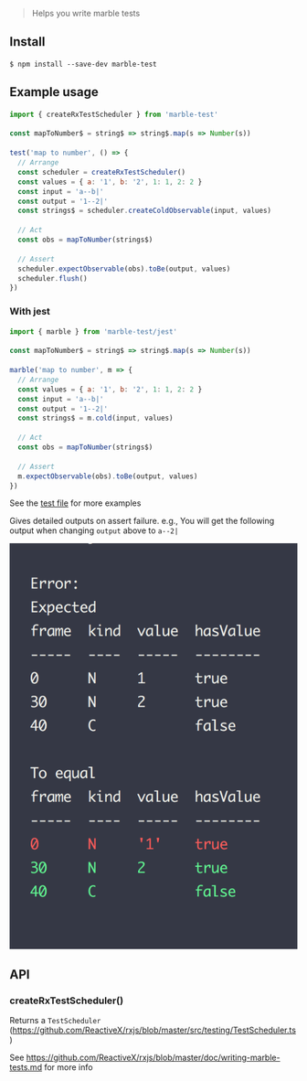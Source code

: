 > Helps you write marble tests

## Install

```
$ npm install --save-dev marble-test
```

## Example usage

```js
import { createRxTestScheduler } from 'marble-test'

const mapToNumber$ = string$ => string$.map(s => Number(s))

test('map to number', () => {
  // Arrange
  const scheduler = createRxTestScheduler()
  const values = { a: '1', b: '2', 1: 1, 2: 2 }
  const input = 'a--b|'
  const output = '1--2|'
  const strings$ = scheduler.createColdObservable(input, values)

  // Act
  const obs = mapToNumber(strings$)

  // Assert
  scheduler.expectObservable(obs).toBe(output, values)
  scheduler.flush()
})
```

### With jest

```js
import { marble } from 'marble-test/jest'

const mapToNumber$ = string$ => string$.map(s => Number(s))

marble('map to number', m => {
  // Arrange
  const values = { a: '1', b: '2', 1: 1, 2: 2 }
  const input = 'a--b|'
  const output = '1--2|'
  const strings$ = m.cold(input, values)

  // Act
  const obs = mapToNumber(strings$)

  // Assert
  m.expectObservable(obs).toBe(output, values)
})
```

See the [test file](src/__tests__/test.ts) for more examples

Gives detailed outputs on assert failure.
e.g., You will get the following output when changing `output` above to `a--2|`

![](/images/error.png)

## API

### createRxTestScheduler()

Returns a `TestScheduler` (https://github.com/ReactiveX/rxjs/blob/master/src/testing/TestScheduler.ts)

See https://github.com/ReactiveX/rxjs/blob/master/doc/writing-marble-tests.md for more info
